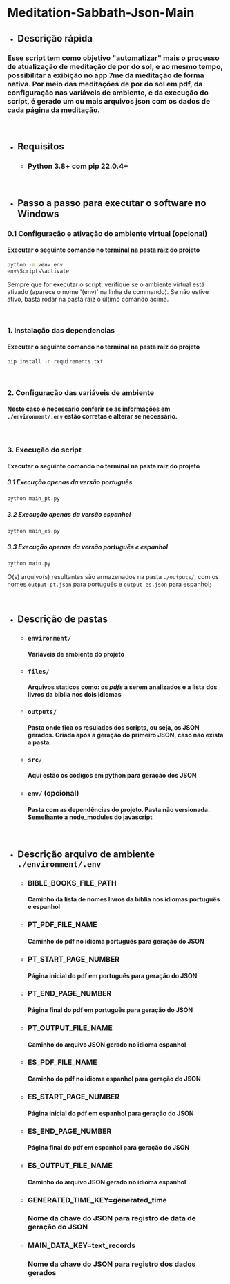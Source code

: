 # Meditation-Sabbath-Json-Main
- ## Descrição rápida
### Esse script tem como objetivo "automatizar" mais o processo de atualização de meditação de por do sol, e ao mesmo tempo, possibilitar a exibição no app 7me da meditação de forma nativa. Por meio das meditações de por do sol em pdf, da configuração nas variáveis de ambiente, e da execução do script, é gerado um ou mais arquivos json com os dados de cada página da meditação.


&nbsp;
- ## Requisitos
    - ### Python 3.8+ com pip 22.0.4+

&nbsp;
- ## Passo a passo para executar o software no Windows
### 0.1 Configuração e ativação do ambiente virtual (opcional)
#### Executar o seguinte comando no terminal na pasta raiz do projeto
```cmd
python -m venv env
env\Scripts\activate
```

Sempre que for executar o script, verifique se o ambiente virtual está ativado (aparece o nome '(env)' na linha de commando). Se não estive ativo, basta rodar na pasta raiz o último comando acima.

&nbsp;
### 1. Instalação das dependencias
#### Executar o seguinte comando no terminal na pasta raiz do projeto
```cmd
pip install -r requirements.txt
```

&nbsp;
### 2. Configuração das variáveis de ambiente
#### Neste caso é necessário conferir se as informações em `./environment/.env` estão corretas e alterar se necessário.

&nbsp;
### 3. Execução do script
#### Executar o seguinte comando no terminal na pasta raiz do projeto

##### 3.1 Execução apenas da versão português
```cmd
python main_pt.py
```

##### 3.2 Execução apenas da versão espanhol
```cmd
python main_es.py
```

##### 3.3 Execução apenas da versão português e espanhol
```cmd
python main.py
```

O(s) arquivo(s) resultantes são armazenados na pasta `./outputs/`, com os nomes `output-pt.json` para português e `output-es.json` para espanhol;

&nbsp;
- ## Descrição de pastas
    - ### `environment/`
        #### Variáveis de ambiente do projeto
    - ### `files/`
        #### Arquivos staticos como: os *pdfs* a serem analizados e a lista dos livros da bíblia nos dois idiomas
    - ### `outputs/`
        #### Pasta onde fica os resulados dos scripts, ou seja, os JSON gerados. Criada após a geração do primeiro JSON, caso não exista a pasta.
    - ### `src/`
        #### Aqui estão os códigos em python para geração dos JSON
    - ### `env/` (opcional)
        #### Pasta com as dependências do projeto. Pasta não versionada. Semelhante a node_modules do javascript

&nbsp;
- ## Descrição arquivo de ambiente `./environment/.env`
    - ### BIBLE_BOOKS_FILE_PATH
        #### Caminho da lista de nomes livros da bíblia nos idiomas português e espanhol

    - ### PT_PDF_FILE_NAME
        #### Caminho do pdf no idioma português para geração do JSON

    - ### PT_START_PAGE_NUMBER
        #### Página inicial do pdf em português para geração do JSON

    - ### PT_END_PAGE_NUMBER
        #### Página final do pdf em português para geração do JSON

    - ### PT_OUTPUT_FILE_NAME
        #### Caminho do arquivo JSON gerado no idioma espanhol

    - ### ES_PDF_FILE_NAME
        #### Caminho do pdf no idioma espanhol para geração do JSON

    - ### ES_START_PAGE_NUMBER
        #### Página inicial do pdf em espanhol para geração do JSON

    - ### ES_END_PAGE_NUMBER
        #### Página final do pdf em espanhol para geração do JSON

    - ### ES_OUTPUT_FILE_NAME
        #### Caminho do arquivo JSON gerado no idioma espanhol

    - ### GENERATED_TIME_KEY=generated_time
        ### Nome da chave do JSON para registro de data de geração do JSON
    - ### MAIN_DATA_KEY=text_records
        ### Nome da chave do JSON para registro dos dados gerados

